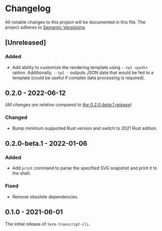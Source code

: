 # Changelog

All notable changes to this project will be documented in this file.
The project adheres to [Semantic Versioning](http://semver.org/spec/v2.0.0.html).

## [Unreleased]

### Added

- Add ability to customize the rendering template using `--tpl <path>` option.
  Additionally, `--tpl -` outputs JSON data that would be fed to a template
  (could be useful if complex data processing is required).

## 0.2.0 - 2022-06-12

*(All changes are relative compared to [the 0.2.0-beta.1 release](#020-beta1---2022-01-06))*

### Changed

- Bump minimum supported Rust version and switch to 2021 Rust edition.

## 0.2.0-beta.1 - 2022-01-06

### Added

- Add `print` command to parse the specified SVG snapshot and print it to the shell.

### Fixed

- Remove obsolete dependencies.

## 0.1.0 - 2021-06-01

The initial release of `term-transcript-cli`.
